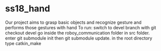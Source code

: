 # ss18_hand
Our project aims to grasp basic objects and recognize gesture and performs those gestures with hand
To run:
  switch to devel branch with git checkout devel
  go inside the roboy_communication folder in src folder.
  enter git submodule init then git submodule update.
  in the root directory type catkin_make
